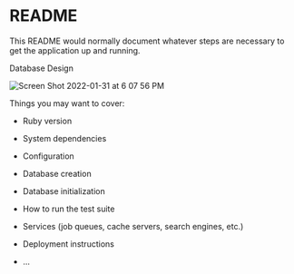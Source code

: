 # README

This README would normally document whatever steps are necessary to get the
application up and running.

 Database Design
 
 
![Screen Shot 2022-01-31 at 6 07 56 PM](https://user-images.githubusercontent.com/86636152/151898388-a0798a6b-b6d9-4430-99b6-1104be7c183d.png)


Things you may want to cover:

* Ruby version

* System dependencies

* Configuration

* Database creation

* Database initialization

* How to run the test suite

* Services (job queues, cache servers, search engines, etc.)

* Deployment instructions

* ...
